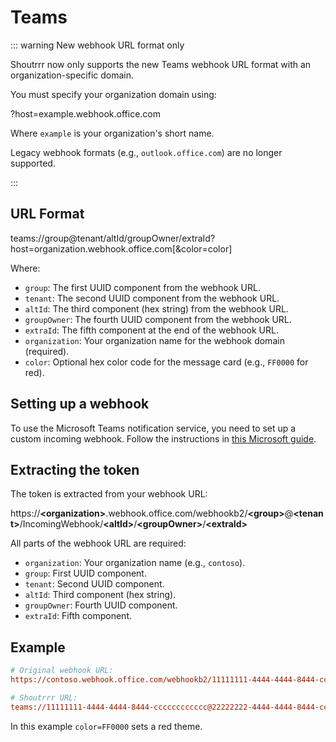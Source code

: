 # Teams

::: warning New webhook URL format only

Shoutrrr now only supports the new Teams webhook URL format with an organization-specific domain.

You must specify your organization domain using:

<span class="bk">?host=example.webhook.office.com</span>

Where `example` is your organization's short name.

Legacy webhook formats (e.g., `outlook.office.com`) are no longer supported.

:::

## URL Format

<span class="bk">teams://group@tenant/altId/groupOwner/extraId?host=organization.webhook.office.com[&color=color]</span>

Where:

- `group`: The first UUID component from the webhook URL.
- `tenant`: The second UUID component from the webhook URL.
- `altId`: The third component (hex string) from the webhook URL.
- `groupOwner`: The fourth UUID component from the webhook URL.
- `extraId`: The fifth component at the end of the webhook URL.
- `organization`: Your organization name for the webhook domain (required).
- `color`: Optional hex color code for the message card (e.g., `FF0000` for red).

## Setting up a webhook

To use the Microsoft Teams notification service, you need to set up a custom incoming webhook. Follow the instructions in [this Microsoft guide](https://learn.microsoft.com/en-us/microsoftteams/platform/webhooks-and-connectors/how-to/add-incoming-webhook#create-an-incoming-webhook).

## Extracting the token

The token is extracted from your webhook URL:

<span class="bk">https://<b>&lt;organization&gt;</b>.webhook.office.com/webhookb2/<b>&lt;group&gt;</b>@<b>&lt;tenant&gt;</b>/IncomingWebhook/<b>&lt;altId&gt;</b>/<b>&lt;groupOwner&gt;</b>/<b>&lt;extraId&gt;</b></span>

All parts of the webhook URL are required:

- `organization`: Your organization name (e.g., `contoso`).
- `group`: First UUID component.
- `tenant`: Second UUID component.
- `altId`: Third component (hex string).
- `groupOwner`: Fourth UUID component.
- `extraId`: Fifth component.

## Example

```ini
# Original webhook URL:
https://contoso.webhook.office.com/webhookb2/11111111-4444-4444-8444-cccccccccccc@22222222-4444-4444-8444-cccccccccccc/IncomingWebhook/33333333012222222222333333333344/44444444-4444-4444-8444-cccccccccccc/V2ESyij_gAljSoUQHvZoZYzlpAoAXExyOl26dlf1xHEx05

# Shoutrrr URL:
teams://11111111-4444-4444-8444-cccccccccccc@22222222-4444-4444-8444-cccccccccccc/33333333012222222222333333333344/44444444-4444-4444-8444-cccccccccccc/V2ESyij_gAljSoUQHvZoZYzlpAoAXExyOl26dlf1xHEx05?host=contoso.webhook.office.com&color=FF0000
```

In this example `color=FF0000` sets a red theme.
